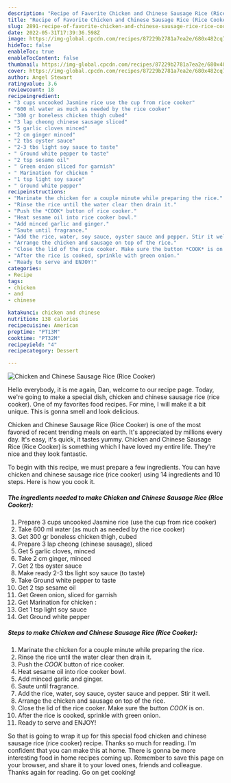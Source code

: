 ```yaml
---
description: "Recipe of Favorite Chicken and Chinese Sausage Rice (Rice Cooker)"
title: "Recipe of Favorite Chicken and Chinese Sausage Rice (Rice Cooker)"
slug: 2891-recipe-of-favorite-chicken-and-chinese-sausage-rice-rice-cooker
date: 2022-05-31T17:39:36.598Z
image: https://img-global.cpcdn.com/recipes/87229b2781a7ea2e/680x482cq70/chicken-and-chinese-sausage-rice-rice-cooker-recipe-main-photo.jpg
hideToc: false
enableToc: true
enableTocContent: false
thumbnail: https://img-global.cpcdn.com/recipes/87229b2781a7ea2e/680x482cq70/chicken-and-chinese-sausage-rice-rice-cooker-recipe-main-photo.jpg
cover: https://img-global.cpcdn.com/recipes/87229b2781a7ea2e/680x482cq70/chicken-and-chinese-sausage-rice-rice-cooker-recipe-main-photo.jpg
author: Angel Stewart
ratingvalue: 3.6
reviewcount: 18
recipeingredient:
- "3 cups uncooked Jasmine rice use the cup from rice cooker"
- "600 ml water as much as needed by the rice cooker"
- "300 gr boneless chicken thigh cubed"
- "3 lap cheong chinese sausage sliced"
- "5 garlic cloves minced"
- "2 cm ginger minced"
- "2 tbs oyster sauce"
- "2-3 tbs light soy sauce to taste"
- " Ground white pepper to taste"
- "2 tsp sesame oil"
- " Green onion sliced for garnish"
- " Marination for chicken "
- "1 tsp light soy sauce"
- " Ground white pepper"
recipeinstructions:
- "Marinate the chicken for a couple minute while preparing the rice."
- "Rinse the rice until the water clear then drain it."
- "Push the *COOK* button of rice cooker."
- "Heat sesame oil into rice cooker bowl."
- "Add minced garlic and ginger."
- "Saute until fragrance."
- "Add the rice, water, soy sauce, oyster sauce and pepper. Stir it well."
- "Arrange the chicken and sausage on top of the rice."
- "Close the lid of the rice cooker. Make sure the button *COOK* is on."
- "After the rice is cooked, sprinkle with green onion."
- "Ready to serve and ENJOY!"
categories:
- Recipe
tags:
- chicken
- and
- chinese

katakunci: chicken and chinese 
nutrition: 138 calories
recipecuisine: American
preptime: "PT13M"
cooktime: "PT32M"
recipeyield: "4"
recipecategory: Dessert

---
```



![Chicken and Chinese Sausage Rice (Rice Cooker)](https://img-global.cpcdn.com/recipes/87229b2781a7ea2e/680x482cq70/chicken-and-chinese-sausage-rice-rice-cooker-recipe-main-photo.jpg)

Hello everybody, it is me again, Dan, welcome to our recipe page. Today, we're going to make a special dish, chicken and chinese sausage rice (rice cooker). One of my favorites food recipes. For mine, I will make it a bit unique. This is gonna smell and look delicious.

Chicken and Chinese Sausage Rice (Rice Cooker) is one of the most favored of recent trending meals on earth. It's appreciated by millions every day. It's easy, it's quick, it tastes yummy. Chicken and Chinese Sausage Rice (Rice Cooker) is something which I have loved my entire life. They're nice and they look fantastic.




To begin with this recipe, we must prepare a few ingredients. You can have chicken and chinese sausage rice (rice cooker) using 14 ingredients and 10 steps. Here is how you cook it.

<!--inarticleads1-->

##### The ingredients needed to make Chicken and Chinese Sausage Rice (Rice Cooker):

1. Prepare 3 cups uncooked Jasmine rice (use the cup from rice cooker)
1. Take 600 ml water (as much as needed by the rice cooker)
1. Get 300 gr boneless chicken thigh, cubed
1. Prepare 3 lap cheong (chinese sausage), sliced
1. Get 5 garlic cloves, minced
1. Take 2 cm ginger, minced
1. Get 2 tbs oyster sauce
1. Make ready 2-3 tbs light soy sauce (to taste)
1. Take  Ground white pepper to taste
1. Get 2 tsp sesame oil
1. Get  Green onion, sliced for garnish
1. Get  Marination for chicken :
1. Get 1 tsp light soy sauce
1. Get  Ground white pepper




<!--inarticleads2-->

##### Steps to make Chicken and Chinese Sausage Rice (Rice Cooker):

1. Marinate the chicken for a couple minute while preparing the rice.
1. Rinse the rice until the water clear then drain it.
1. Push the *COOK* button of rice cooker.
1. Heat sesame oil into rice cooker bowl.
1. Add minced garlic and ginger.
1. Saute until fragrance.
1. Add the rice, water, soy sauce, oyster sauce and pepper. Stir it well.
1. Arrange the chicken and sausage on top of the rice.
1. Close the lid of the rice cooker. Make sure the button *COOK* is on.
1. After the rice is cooked, sprinkle with green onion.
1. Ready to serve and ENJOY!



So that is going to wrap it up for this special food chicken and chinese sausage rice (rice cooker) recipe. Thanks so much for reading. I'm confident that you can make this at home. There is gonna be more interesting food in home recipes coming up. Remember to save this page on your browser, and share it to your loved ones, friends and colleague. Thanks again for reading. Go on get cooking!
